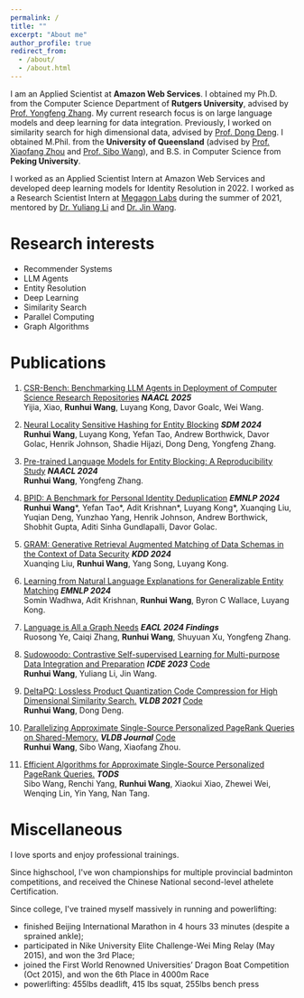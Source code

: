 ```yaml
---
permalink: /
title: ""
excerpt: "About me"
author_profile: true
redirect_from: 
  - /about/
  - /about.html
---
```

I am an Applied Scientist at __Amazon Web Services__. I obtained my Ph.D. from the Computer Science Department of __Rutgers University__, advised by [Prof. Yongfeng Zhang](http://yongfeng.me/). My current research focus is on large language models and deep learning for data integration. Previously, I worked on similarity search for high dimensional data, advised by [Prof. Dong Deng](https://people.cs.rutgers.edu/~dd903/). I obtained M.Phil. from the __University of Queensland__ (advised by [Prof. Xiaofang Zhou](http://staff.itee.uq.edu.au/zxf/) and [Prof. Sibo Wang](http://www1.se.cuhk.edu.hk/~swang/)), and B.S. in Computer Science from __Peking University__.

I worked as an Applied Scientist Intern at Amazon Web Services and developed deep learning models for Identity Resolution in 2022. I worked as a Research Scientist Intern at [Megagon Labs](https://megagon.ai/) during the summer of 2021, mentored by [Dr. Yuliang Li](https://oi02lyl.github.io/) and [Dr. Jin Wang](http://yellowstone.cs.ucla.edu/~jinwang/).

Research interests
======
- Recommender Systems <br>
- LLM Agents <br>
- Entity Resolution <br>
- Deep Learning <br>
- Similarity Search <br> 
- Parallel Computing <br>
- Graph Algorithms


Publications
======

1. [CSR-Bench: Benchmarking LLM Agents in Deployment of Computer Science Research Repositories](https://arxiv.org/abs/2502.06111) <em>__NAACL 2025__</em> <br> 
    Yijia, Xiao, __Runhui Wang__, Luyang Kong, Davor Goalc, Wei Wang.

1. [Neural Locality Sensitive Hashing for Entity Blocking](https://epubs.siam.org/doi/10.1137/1.9781611978032.101) <em>__SDM 2024__</em> <br> 
    __Runhui Wang__, Luyang Kong, Yefan Tao, Andrew Borthwick, Davor Golac, Henrik Johnson, Shadie Hijazi, Dong Deng, Yongfeng Zhang.

1. [Pre-trained Language Models for Entity Blocking: A Reproducibility Study](https://aclanthology.org/2024.naacl-long.483/) <em>__NAACL 2024__</em> <br> 
    __Runhui Wang__, Yongfeng Zhang.

1. [BPID: A Benchmark for Personal Identity Deduplication](https://aclanthology.org/2024.emnlp-industry.40/) <em>__EMNLP 2024__</em> <br> 
    __Runhui Wang__\*, Yefan Tao\*, Adit Krishnan\*, Luyang Kong\*, Xuanqing Liu, Yuqian Deng, Yunzhao Yang, Henrik Johnson, Andrew Borthwick, Shobhit Gupta, Aditi Sinha Gundlapalli, Davor Golac.

1. [GRAM: Generative Retrieval Augmented Matching of Data Schemas in the Context of Data Security](https://dl.acm.org/doi/abs/10.1145/3637528.3671602) <em>__KDD 2024__</em> <br> 
    Xuanqing Liu, __Runhui Wang__, Yang Song, Luyang Kong.

1. [Learning from Natural Language Explanations for Generalizable Entity Matching](https://aclanthology.org/2024.emnlp-main.352/) <em>__EMNLP 2024__</em> <br> 
    Somin Wadhwa, Adit Krishnan, __Runhui Wang__, Byron C Wallace, Luyang Kong.

1. [Language is All a Graph Needs](https://arxiv.org/abs/2308.07134) <em>__EACL 2024 Findings__</em> <br> 
    Ruosong Ye, Caiqi Zhang, __Runhui Wang__, Shuyuan Xu, Yongfeng Zhang.

1. [Sudowoodo: Contrastive Self-supervised Learning for Multi-purpose Data Integration and Preparation](https://arxiv.org/pdf/2207.04122.pdf) <em>__ICDE 2023__</em> [Code](https://github.com/megagonlabs/sudowoodo)<br> 
    __Runhui Wang__, Yuliang Li, Jin Wang.

1. [DeltaPQ: Lossless Product Quantization Code Compression for High Dimensional Similarity Search.](http://www.vldb.org/pvldb/vol13/p3603-wang.pdf) <em>__VLDB 2021__</em> [Code](https://github.com/RunhuiWang/DeltaPQ)<br> 
    __Runhui Wang__, Dong Deng.

1. [Parallelizing Approximate Single-Source Personalized PageRank Queries on Shared-Memory.](https://link.springer.com/article/10.1007/s00778-019-00576-7) <em>__VLDB Journal__</em> [Code](https://github.com/RunhuiWang/PAFO-release)<br>
    __Runhui Wang__, Sibo Wang, Xiaofang Zhou.
1. [Efficient Algorithms for Approximate Single-Source Personalized PageRank Queries.](https://dl.acm.org/doi/10.1145/3360902)  <em>__TODS__</em><br>
    Sibo Wang, Renchi Yang, __Runhui Wang__, Xiaokui Xiao, Zhewei Wei, Wenqing Lin, Yin Yang, Nan Tang.
    

Miscellaneous
====
I love sports and enjoy professional trainings. 

Since highschool, I've won championships for multiple provincial badminton competitions, and received the Chinese National second-level athelete Certification.

Since college, I've trained myself massively in running and powerlifting:<br>
- finished Beijing International Marathon in 4 hours 33 minutes (despite a sprained ankle);<br>
- participated in Nike University Elite Challenge-Wei Ming Relay (May 2015), and won the 3rd Place;<br>
- joined the First World Renowned Universities’ Dragon Boat Competition (Oct 2015), and won the 6th Place in 4000m Race
- powerlifting: 455lbs deadlift, 415 lbs squat, 255lbs bench press
